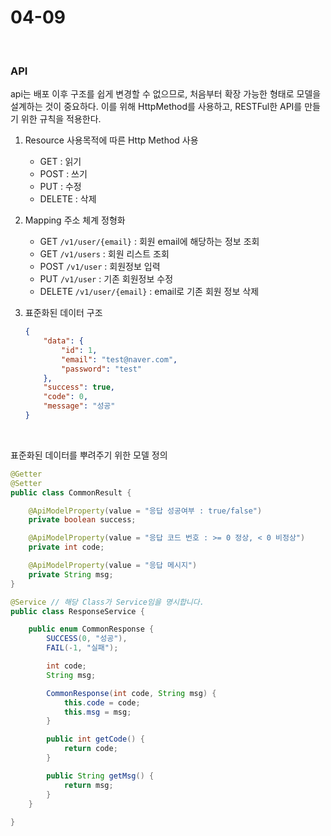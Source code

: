 # 04-09

<br>

### API

api는 배포 이후 구조를 쉽게 변경할 수 없으므로, 처음부터 확장 가능한 형태로 모델을 설계하는 것이 중요하다. 이를 위해 HttpMethod를 사용하고, RESTFul한 API를 만들기 위한 규칙을 적용한다.

1. Resource 사용목적에 따른 Http Method 사용
   - GET : 읽기
   - POST : 쓰기
   - PUT : 수정
   - DELETE : 삭제
2. Mapping 주소 체계 정형화
   - GET `/v1/user/{email}` : 회원 email에 해당하는 정보 조회
   - GET `/v1/users` : 회원 리스트 조회
   - POST `/v1/user` : 회원정보 입력
   - PUT `/v1/user` : 기존 회원정보 수정
   - DELETE `/v1/user/{email}` : email로 기존 회원 정보 삭제

3. 표준화된 데이터 구조

   ```json
   {
       "data": {
           "id": 1,
           "email": "test@naver.com",
           "password": "test"
       },
       "success": true,
       "code": 0,
       "message": "성공"
   }
   ```

<br>

표준화된 데이터를 뿌려주기 위한 모델 정의

```java
@Getter
@Setter
public class CommonResult {

    @ApiModelProperty(value = "응답 성공여부 : true/false")
    private boolean success;

    @ApiModelProperty(value = "응답 코드 번호 : >= 0 정상, < 0 비정상")
    private int code;

    @ApiModelProperty(value = "응답 메시지")
    private String msg;
}
```

```java
@Service // 해당 Class가 Service임을 명시합니다.
public class ResponseService {

    public enum CommonResponse {
        SUCCESS(0, "성공"),
        FAIL(-1, "실패");

        int code;
        String msg;

        CommonResponse(int code, String msg) {
            this.code = code;
            this.msg = msg;
        }

        public int getCode() {
            return code;
        }

        public String getMsg() {
            return msg;
        }
    }
    
}
```



